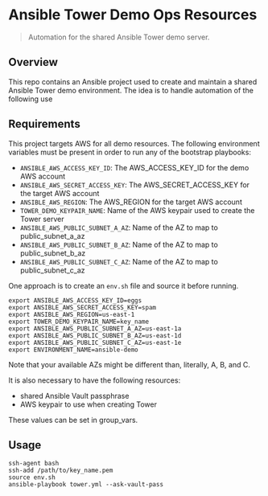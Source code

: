 # Ansible Tower Demo Ops Resources
> Automation for the shared Ansible Tower demo server.

## Overview
This repo contains an Ansible project used to create and maintain a shared Ansible Tower demo environment. The idea is to handle automation of the following use

## Requirements
This project targets AWS for all demo resources. The following environment variables must be present in order to run any of the bootstrap playbooks:
- `ANSIBLE_AWS_ACCESS_KEY_ID`: The AWS_ACCESS_KEY_ID for the demo AWS account
- `ANSIBLE_AWS_SECRET_ACCESS_KEY`: The AWS_SECRET_ACCESS_KEY for the target AWS account
- `ANSIBLE_AWS_REGION`: The AWS_REGION for the target AWS account
- `TOWER_DEMO_KEYPAIR_NAME`: Name of the AWS keypair used to create the Tower server
- `ANSIBLE_AWS_PUBLIC_SUBNET_A_AZ`: Name of the AZ to map to public_subnet_a_az
- `ANSIBLE_AWS_PUBLIC_SUBNET_B_AZ`: Name of the AZ to map to public_subnet_b_az
- `ANSIBLE_AWS_PUBLIC_SUBNET_C_AZ`: Name of the AZ to map to public_subnet_c_az

One approach is to create an ```env.sh``` file and source it before running.

```
export ANSIBLE_AWS_ACCESS_KEY_ID=eggs
export ANSIBLE_AWS_SECRET_ACCESS_KEY=spam
export ANSIBLE_AWS_REGION=us-east-1
export TOWER_DEMO_KEYPAIR_NAME=key_name
export ANSIBLE_AWS_PUBLIC_SUBNET_A_AZ=us-east-1a
export ANSIBLE_AWS_PUBLIC_SUBNET_B_AZ=us-east-1d
export ANSIBLE_AWS_PUBLIC_SUBNET_C_AZ=us-east-1e
export ENVIRONMENT_NAME=ansible-demo
```

Note that your available AZs might be different than, literally, A, B, and C.

It is also necessary to have the following resources:
  - shared Ansible Vault passphrase
  - AWS keypair to use when creating Tower

These values can be set in group_vars.

## Usage
```
ssh-agent bash
ssh-add /path/to/key_name.pem
source env.sh
ansible-playbook tower.yml --ask-vault-pass
```

